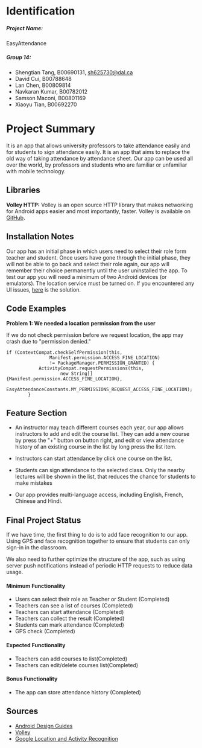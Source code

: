 # Identification
##### Project Name: 
EasyAttendance

##### Group 14:
- Shengtian Tang, B00690131, sh625730@dal.ca
- David Cui, B00788648
- Lan Chen, B00809814
- Navkaran Kumar, B00782012
- Samson Maconi, B00801169
- Xiaoyu Tian, B00692270


# Project Summary
It is an app that allows university professors to take attendance easily and for students to sign attendance easily. It is an app that aims to replace the old way of taking attendance by attendance sheet. Our app can be used all over the world, by professors and students who are familiar or unfamiliar with mobile technology.

## Libraries
**Volley HTTP:** Volley is an open source HTTP library that makes networking for Android apps easier and most importantly, faster. Volley is available on [GitHub](https://github.com/google/volley).

## Installation Notes
Our app has an initial phase in which users need to select their role form teacher and student. Once users have gone through the initial phase, they will not be able to go back and select their role again, our app will remember their choice permanently until the user uninstalled the app. To test our app you will need a minimum of two Android devices (or emulators). The location service must be turned on. If you encountered any UI issues, [here](https://www.samsung.com/ca/smartphones/galaxy-s9/shop/) is the solution.

## Code Examples
**Problem 1: We needed a location permission from the user**

If we do not check permission before we request location, the app may crash due to "permission denied." 
```
if (ContextCompat.checkSelfPermission(this,
                Manifest.permission.ACCESS_FINE_LOCATION)
                != PackageManager.PERMISSION_GRANTED) {
            ActivityCompat.requestPermissions(this,
                    new String[]{Manifest.permission.ACCESS_FINE_LOCATION},
                    EasyAttendanceConstants.MY_PERMISSIONS_REQUEST_ACCESS_FINE_LOCATION);
        }
```

## Feature Section
- An instructor may teach different courses each year, our app allows instructors to add and edit the course list. They can add a new course by press the "+" button on button right, and edit or view attendance history of an existing course in the list by long press the list item. 

- Instructors can start attendance by click one course on the list.

- Students can sign attendance to the selected class. Only the nearby lectures will be shown in the list, that reduces the chance for students to make mistakes

- Our app provides multi-language access, including English, French, Chinese and Hindi.

## Final Project Status
If we have time, the first thing to do is to add face recognition to our app. Using GPS and face recognition together to ensure that students can only sign-in in the classroom.

We also need to further optimize the structure of the app, such as using server push notifications instead of periodic HTTP requests to reduce data usage.

#### Minimum Functionality
- Users can select their role as Teacher or Student (Completed)
- Teachers can see a list of courses (Completed)
- Teachers can start attendance (Completed)
- Teachers can collect the result (Completed)
- Students can mark attendance (Completed)
- GPS check (Completed)

#### Expected Functionality
- Teachers can add courses to list(Completed)
- Teachers can edit/delete courses list(Completed)

#### Bonus Functionality
- The app can store attendance history (Completed)

## Sources

- [Android Design Guides](https://developer.android.com/design/)
- [Volley](https://github.com/google/volley)
- [Google Location and Activity Recognition](https://developers.google.com/android/guides/setup)
